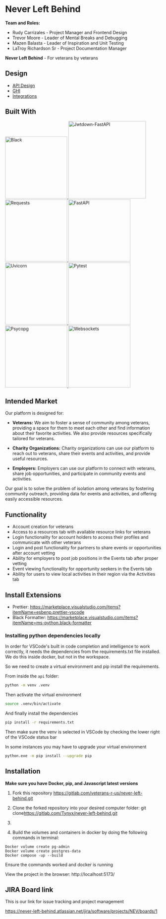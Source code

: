 # Never Left Behind

**Team and Roles:**
* Rudy Carrizales - Project Manager and Frontend Design
* Trevor Moore - Leader of Mental Breaks and Debugging
* Mazen Balasta - Leader of Inspiration and Unit Testing
* LaTroy Richardson Sr - Project Documentation Manager


**Never Left Behind** - For veterans by veterans

## Design

- [API Design](docs/API.md)
- [GHI](docs/GHI.md)
- [Integrations](docs/Integrations.md)



## Built With
<a href="https://black.readthedocs.io/en/latest/index.html">
  <img src="https://apibakery-public-assets.s3.amazonaws.com/blog/Black-Logo.png" alt="Black" width="200"/>
</a>



<a href="https://jwtdown-fastapi.readthedocs.io/en/stable/intro.html">
  <img src="https://mms.businesswire.com/media/20230530005012/en/1802833/2/galvanize_logo_a-stride-company_full-color_light-background_%281%29.jpg" alt="Jwtdown-FastAPI" width="250"/>
</a>


<a href="https://www.activestate.com/resources/quick-reads/how-to-pip-install-requests-python-package/">
  <img src="https://cdn.activestate.com/wp-content/uploads/2021/08/pip-install-requests-1000x500.png" alt="Requests" width="200"/>
</a>

<a href="https://fastapi.tiangolo.com/">
  <img src="https://fastapi.tiangolo.com/img/logo-margin/logo-teal.png" alt="FastAPI" width="200"/>
</a>

<a href="https://www.uvicorn.org/">
  <img src="https://www.uvicorn.org/uvicorn.png" alt="Uvicorn" width="200"/>
</a>

<a href="https://docs.pytest.org/en/7.1.x/getting-started.html">
  <img src="https://docs.pytest.org/en/7.1.x/_static/pytest_logo_curves.svg" alt="Pytest" width="200"/>
</a>

<a href="https://www.psycopg.org/psycopg3/docs/basic/install.html">
  <img src="https://www.psycopg.org/psycopg3/docs/_static/psycopg.svg" alt="Psycopg" width="200"/>
</a>

<a href="https://websockets.readthedocs.io/en/stable/intro/index.html">
  <img src="https://websockets.readthedocs.io/en/stable/_static/websockets.svg" alt="Websockets" width="200"/>
</a>





## Intended Market

Our platform is designed for:

* **Veterans:** We aim to foster a sense of community among veterans, providing a space for them to meet each other and find information about their favorite activities. We also provide resources specifically tailored for veterans.

* **Charity Organizations:** Charity organizations can use our platform to reach out to veterans, share their events and activities, and provide useful resources.

* **Employers:** Employers can use our platform to connect with veterans, share job opportunities, and participate in community events and activities.

Our goal is to solve the problem of isolation among veterans by fostering community outreach, providing data for events and activities, and offering easily accessible resources.

## Functionality

* Account creation for veterans
* Access to a resources tab with available resource links for veterans
* Login functionality for account holders to access their profiles and communicate with other veterans
* Login and post functionality for partners to share events or opportunities after account vetting
* Ability for employers to post job positions in the Events tab after proper vetting
* Event viewing functionality for opportunity seekers in the Events tab
* Ability for users to view local activities in their region via the Activities tab

## Install Extensions

-   Prettier: <https://marketplace.visualstudio.com/items?itemName=esbenp.prettier-vscode>
-   Black Formatter: <https://marketplace.visualstudio.com/items?itemName=ms-python.black-formatter>

### Installing python dependencies locally

In order for VSCode's built in code completion and intelligence to
work correctly, it needs the dependencies from the requirements.txt file
installed. We do this inside docker, but not in the workspace.

So we need to create a virtual environment and pip install the requirements.

From inside the `api` folder:

```bash
python -m venv .venv
```

Then activate the virtual environment

```bash
source .venv/bin/activate
```

And finally install the dependencies

```bash
pip install -r requirements.txt
```
Then make sure the venv is selected in VSCode by checking the lower right of the
VSCode status bar

In some instances you may have to upgrade your virtual environment
```bash
python.exe -m pip install --upgrade pip
```



## Installation


**Make sure you have Docker, pip, and Javascript latest versions**

1. Fork this repository
https://gitlab.com/veterans-r-us/never-left-behind.git

2. Clone the forked repository  into your desired computer folder:
git clone<https://gitlab.com/Tynyx/never-left-behind.git>

3.

3. Build the volumes and containers in docker by doing the following commands in terminal:
```
Docker volume create pg-admin
Docker volume create postgres-data
Docker compose -up --build
```
Ensure the commands worked and docker is running

View the project in the browser: http://localhost:5173/


## JIRA Board link
This is our link for issue tracking and project management

https://never-left-behind.atlassian.net/jira/software/projects/NEV/boards/1
